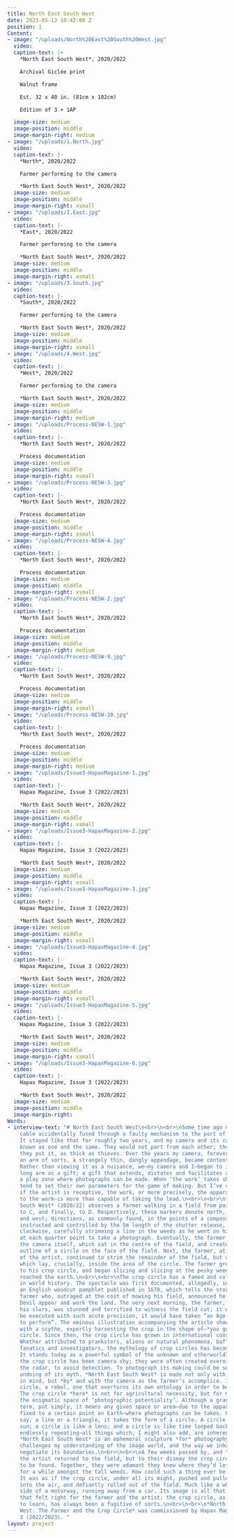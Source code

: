 ```yaml
---
title: North East South West
date: 2023-05-13 10:42:00 Z
position: 1
Content:
- image: "/uploads/North%20East%20South%20West.jpg"
  video: 
  caption-text: |+
    *North East South West*, 2020/2022

    Archival Giclée print

    Walnut frame

    Est. 32 x 40 in. (81cm x 102cm)

    Edition of 3 + 1AP

  image-size: medium
  image-position: middle
  image-margin-right: medium
- image: "/uploads/1.North.jpg"
  video: 
  caption-text: |-
    *North*, 2020/2022

    Farmer performing to the camera

    *North East South West*, 2020/2022
  image-size: medium
  image-position: middle
  image-margin-right: xsmall
- image: "/uploads/2.East.jpg"
  video: 
  caption-text: |-
    *East*, 2020/2022

    Farmer performing to the camera

    *North East South West*, 2020/2022
  image-size: medium
  image-position: middle
  image-margin-right: xsmall
- image: "/uploads/3.South.jpg"
  video: 
  caption-text: |-
    *South*, 2020/2022

    Farmer performing to the camera

    *North East South West*, 2020/2022
  image-size: medium
  image-position: middle
  image-margin-right: xsmall
- image: "/uploads/4.West.jpg"
  video: 
  caption-text: |-
    *West*, 2020/2022

    Farmer performing to the camera

    *North East South West*, 2020/2022
  image-size: medium
  image-position: middle
  image-margin-right: medium
- image: "/uploads/Process-NESW-1.jpg"
  video: 
  caption-text: |-
    *North East South West*, 2020/2022

    Process documentation
  image-size: medium
  image-position: middle
  image-margin-right: xsmall
- image: "/uploads/Process-NESW-3.jpg"
  video: 
  caption-text: |-
    *North East South West*, 2020/2022

    Process documentation
  image-size: medium
  image-position: middle
  image-margin-right: xsmall
- image: "/uploads/Process-NESW-4.jpg"
  video: 
  caption-text: |-
    *North East South West*, 2020/2022

    Process documentation
  image-size: medium
  image-position: middle
  image-margin-right: xsmall
- image: "/uploads/Process-NESW-2.jpg"
  video: 
  caption-text: |-
    *North East South West*, 2020/2022

    Process documentation
  image-size: medium
  image-position: middle
  image-margin-right: medium
- image: "/uploads/Process-NESW-9.jpg"
  video: 
  caption-text: |-
    *North East South West*, 2020/2022

    Process documentation
  image-size: medium
  image-position: middle
  image-margin-right: xsmall
- image: "/uploads/Process-NESW-10.jpg"
  video: 
  caption-text: |-
    *North East South West*, 2020/2022

    Process documentation
  image-size: medium
  image-position: middle
  image-margin-right: medium
- image: "/uploads/Issue3-HapaxMagazine-1.jpg"
  video: 
  caption-text: |-
    Hapax Magazine, Issue 3 (2022/2023)

    *North East South West*, 2020/2022
  image-size: medium
  image-position: middle
  image-margin-right: xsmall
- image: "/uploads/Issue3-HapaxMagazine-2.jpg"
  video: 
  caption-text: |-
    Hapax Magazine, Issue 3 (2022/2023)

    *North East South West*, 2020/2022
  image-size: medium
  image-position: middle
  image-margin-right: xsmall
- image: "/uploads/Issue3-HapaxMagazine-3.jpg"
  video: 
  caption-text: |-
    Hapax Magazine, Issue 3 (2022/2023)

    *North East South West*, 2020/2022
  image-size: medium
  image-position: middle
  image-margin-right: xsmall
- image: "/uploads/Issue3-HapaxMagazine-4.jpg"
  video: 
  caption-text: |-
    Hapax Magazine, Issue 3 (2022/2023)

    *North East South West*, 2020/2022
  image-size: medium
  image-position: middle
  image-margin-right: xsmall
- image: "/uploads/Issue3-HapaxMagazine-5.jpg"
  video: 
  caption-text: |-
    Hapax Magazine, Issue 3 (2022/2023)

    *North East South West*, 2020/2022
  image-size: medium
  image-position: middle
  image-margin-right: xsmall
- image: "/uploads/Issue3-HapaxMagazine-6.jpg"
  video: 
  caption-text: |-
    Hapax Magazine, Issue 3 (2022/2023)

    *North East South West*, 2020/2022
  image-size: medium
  image-position: middle
  image-margin-right: 
Words:
- interview-text: "# North East South West\n<br>\n<br>\nSome time ago my shutter release
    cable accidentally fused through a faulty mechanism to the port of my camera.
    It stayed like that for roughly two years, and my camera and its cable became
    known as one and the same. They would not part from each other; they were, as
    they put it, as thick as thieves. Over the years my camera, forever fixed with
    an arm of sorts, a strangely thin, dangly appendage, became content with its partner.
    Rather than viewing it as a nuisance, we—my camera and I—began to interpret this
    long arm as a gift; a gift that extends, dictates and facilitates a space of play:
    a play zone where photographs can be made. When ‘the work’ takes shape, most artists
    tend to set their own parameters for the game of making. But I’ve come to notice,
    if the artist is receptive, the work, or more precisely, the apparatus—the bridge
    to the work—is more than capable of taking the lead.\n<br>\n<br>\n*North East
    South West* (2020/22) observes a farmer walking in a field from point A, to B,
    to C, and finally, to D. Respectively, these markers denote north, east, south
    and west; directions, as commonly found, in the points of a compass. The farmer,
    instructed and controlled by the 5m length of the shutter release, first walked
    clockwise, carefully strimming a line in the weeds as he went on his way. He stopped
    at each quarter point to take a photograph. Eventually, the farmer circumnavigated
    the camera itself, which sat in the centre of the field, and created a distinguishable
    outline of a circle on the face of the field. Next, the farmer, at the behest
    of the artist, continued to strim the remainder of the field, but only the field
    which lay, crucially, inside the area of the circle. The farmer grew accustomed
    to his crop circle, and began slicing and slicing at the pesky weeds, until he
    reached the earth.\n<br>\n<br>\nThe crop circle has a famed and colourful position
    in world history. The spectacle was first documented, allegedly, in *The Mowing-Devil*,
    an English woodcut pamphlet published in 1678, which tells the story of a Herefordshire
    farmer who, outraged at the cost of mowing his field, announced he’d rather the
    Devil appear and work the land. The very next morning, the farmer, repentant for
    his slurs, was stunned and terrified to witness the field cut; it was said to
    be executed with such acute precision, it would have taken “an Age for any Man
    to perform”. The ominous illustration accompanying the article shows the Devil
    with a scythe, expertly harvesting the crop in the shape of—*you guessed it*—a
    circle. Since then, the crop circle has grown in international consciousness.
    Whether attributed to pranksters, aliens or natural phenomena, baffling scientists,
    fanatics and investigators, the mythology of crop circles has become undeniable.
    It stands today as a powerful symbol of the unknown and otherworldly.\n<br>\n<br>\nHistorically,
    the crop circle has been camera shy; they were often created overnight, under
    the radar, to avoid detection. To photograph its making could be seen as the very
    undoing of its myth. *North East South West* is made not only with the camera
    in mind, but *by* and with the camera as the farmer’s accomplice. It is a quasi-crop
    circle, a rebel, one that overturns its own ontology in order to be witnessed.
    The crop circle *here* is not for agricultural necessity, but for materialising
    the enigmatic space of ‘photographic potentiality’. Although a grand and abstract
    term, put simply, it means any given space or area—due to the apparatus being
    fixed to a certain point on Earth—where photographs can be taken. Opposed to,
    say, a line or a triangle, it takes the form of a circle. A circle is like the
    sun; a circle is like a lens; and a circle is like time looped back upon itself,
    endlessly repeating—all things which, I might also add, are inherently photographic.
    *North East South West* is an ephemeral sculpture *for* photography. One that
    challenges my understanding of the image world, and the way we inhabit, roam and
    negotiate its boundaries.\n<br>\n<br>\nA few weeks passed by, and the farmer and
    the artist returned to the field, but to their dismay the crop circle was nowhere
    to be found. Together, they were adamant they knew where they’d left it, searching
    for a while amongst the tall weeds. How could such a thing ever be misplaced?
    It was as if the crop circle, under all its might, pushed and pulled itself up
    into the air, and defiantly rolled out of the field. Much like a wheel, on the
    side of a motorway, running away from a car. Its image is all that remains. Somehow,
    that felt right for the farmer and the artist; the crop circle, as we’ve come
    to learn, has always been a fugitive of sorts.\n<br>\n<br>\n*North East South
    West: The Farmer and the Crop Circle* was commissioned by Hapax Magazine, Issue
    3 (2022/2023). "
layout: project
---
```


